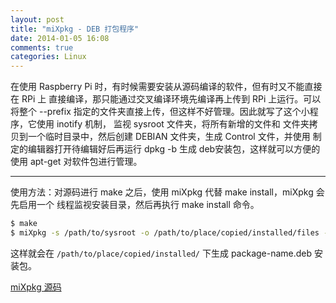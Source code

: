 ```yaml
---
layout: post
title: "miXpkg - DEB 打包程序"
date: 2014-01-05 16:08
comments: true
categories: Linux
---
```


在使用 Raspberry Pi 时，有时候需要安装从源码编译的软件，但有时又不能直接在 RPi 上
直接编译，那只能通过交叉编译环境先编译再上传到 RPi 上运行。可以将整个 --prefix
指定的文件夹直接上传，但这样不好管理。因此就写了这个小程序，它使用 inotify 机制，
监视 sysroot 文件夹，将所有新增的文件和
文件夹拷贝到一个临时目录中，然后创建 DEBIAN 文件夹，生成 Control 文件，并使用
制定的编辑器打开待编辑好后再运行 dpkg -b 生成 deb安装包，这样就可以方便的使用
apt-get 对软件包进行管理。

------------

使用方法：对源码进行 make 之后，使用 miXpkg 代替 make install，miXpkg 会先启用一个
线程监视安装目录，然后再执行 make install 命令。

```bash
$ make
$ miXpkg -s /path/to/sysroot -o /path/to/place/copied/installed/files -n package-name [args pass to make, e.g. install var1=val1]
```
这样就会在 ``/path/to/place/copied/installed/`` 下生成 package-name.deb 安装包。

[miXpkg 源码](https://github.com/xinsuiyuer/miXpkg)
